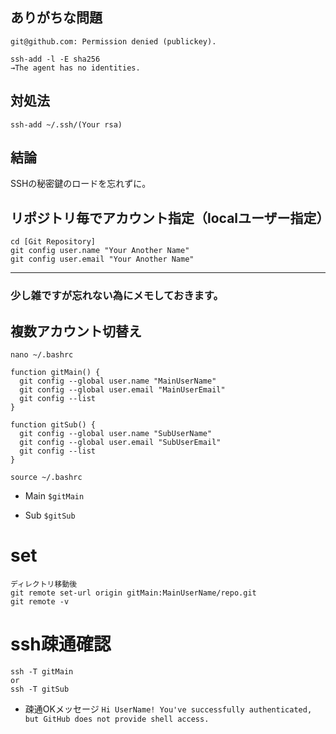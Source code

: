 ## ありがちな問題

`git@github.com: Permission denied (publickey).`

```
ssh-add -l -E sha256
→The agent has no identities.
```

## 対処法
```
ssh-add ~/.ssh/(Your rsa)
```

## 結論
SSHの秘密鍵のロードを忘れずに。


## リポジトリ毎でアカウント指定（localユーザー指定）

```
cd [Git Repository]
git config user.name "Your Another Name"
git config user.email "Your Another Name"
```

---

### 少し雑ですが忘れない為にメモしておきます。

## 複数アカウント切替え

```
nano ~/.bashrc

function gitMain() {
  git config --global user.name "MainUserName"
  git config --global user.email "MainUserEmail"
  git config --list
}

function gitSub() {
  git config --global user.name "SubUserName"
  git config --global user.email "SubUserEmail"
  git config --list
}

source ~/.bashrc
```

- Main
`$gitMain`

- Sub
`$gitSub`

# set
```
ディレクトリ移動後
git remote set-url origin gitMain:MainUserName/repo.git
git remote -v
```

# ssh疎通確認
```
ssh -T gitMain
or
ssh -T gitSub
```

- 疎通OKメッセージ
`Hi UserName! You've successfully authenticated, but GitHub does not provide shell access.`
